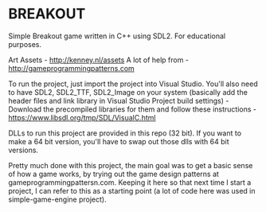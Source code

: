 # BREAKOUT

Simple Breakout game written in C++ using SDL2. For educational purposes. 

Art Assets - http://kenney.nl/assets
A lot of help from - http://gameprogrammingpatterns.com

To run the project, just import the project into Visual Studio. You'll also need to have SDL2, SDL2_TTF, SDL2_Image on your system (basically add the header files and link library in Visual Studio Project build settings) - Download the precompiled libraries for them and follow these instructions - https://www.libsdl.org/tmp/SDL/VisualC.html 

DLLs to run this project are provided in this repo (32 bit). If you want to make a 64 bit version, you'll have to swap out those dlls with 64 bit versions.

Pretty much done with this project, the main goal was to get a basic sense of how a game works, by trying out the game design patterns at gameprogrammingpattersn.com. Keeping it here so that next time I start a project, I can refer to this as a starting point (a lot of code here was used in simple-game-engine project). 


